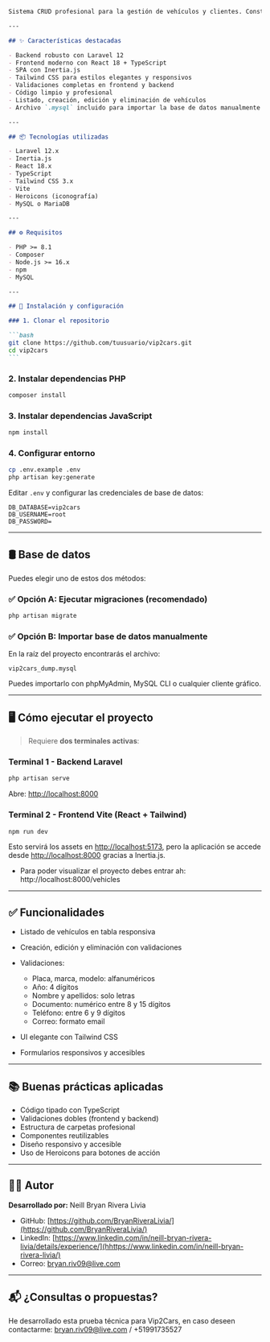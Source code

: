 ````markdown
Sistema CRUD profesional para la gestión de vehículos y clientes. Construido con tecnologías modernas como Laravel 12, React + TypeScript, Inertia.js y Tailwind CSS. Este proyecto está diseñado con buenas prácticas de desarrollo web full stack, validaciones robustas y una interfaz visual moderna ideal para presentar en pruebas técnicas o entrevistas laborales.

---

## ✨ Características destacadas

- Backend robusto con Laravel 12
- Frontend moderno con React 18 + TypeScript
- SPA con Inertia.js
- Tailwind CSS para estilos elegantes y responsivos
- Validaciones completas en frontend y backend
- Código limpio y profesional
- Listado, creación, edición y eliminación de vehículos
- Archivo `.mysql` incluido para importar la base de datos manualmente

---

## 📦 Tecnologías utilizadas

- Laravel 12.x
- Inertia.js
- React 18.x
- TypeScript
- Tailwind CSS 3.x
- Vite
- Heroicons (iconografía)
- MySQL o MariaDB

---

## ⚙️ Requisitos

- PHP >= 8.1
- Composer
- Node.js >= 16.x
- npm
- MySQL

---

## 🚀 Instalación y configuración

### 1. Clonar el repositorio

```bash
git clone https://github.com/tuusuario/vip2cars.git
cd vip2cars
```
````

### 2. Instalar dependencias PHP

```bash
composer install
```

### 3. Instalar dependencias JavaScript

```bash
npm install
```

### 4. Configurar entorno

```bash
cp .env.example .env
php artisan key:generate
```

Editar `.env` y configurar las credenciales de base de datos:

```
DB_DATABASE=vip2cars
DB_USERNAME=root
DB_PASSWORD=
```

---

## 🛢️ Base de datos

Puedes elegir uno de estos dos métodos:

### ✅ Opción A: Ejecutar migraciones (recomendado)

```bash
php artisan migrate
```

### ✅ Opción B: Importar base de datos manualmente

En la raíz del proyecto encontrarás el archivo:

```
vip2cars_dump.mysql
```

Puedes importarlo con phpMyAdmin, MySQL CLI o cualquier cliente gráfico.

---

## 🖥️ Cómo ejecutar el proyecto

> Requiere **dos terminales activas**:

### Terminal 1 - Backend Laravel

```bash
php artisan serve
```

Abre: [http://localhost:8000](http://localhost:8000)

### Terminal 2 - Frontend Vite (React + Tailwind)

```bash
npm run dev
```

Esto servirá los assets en [http://localhost:5173](http://localhost:5173), pero la aplicación se accede desde [http://localhost:8000](http://localhost:8000) gracias a Inertia.js.

- Para poder visualizar el proyecto debes entrar ah:
  http://localhost:8000/vehicles

---

## ✅ Funcionalidades

- Listado de vehículos en tabla responsiva
- Creación, edición y eliminación con validaciones
- Validaciones:

    - Placa, marca, modelo: alfanuméricos
    - Año: 4 dígitos
    - Nombre y apellidos: solo letras
    - Documento: numérico entre 8 y 15 dígitos
    - Teléfono: entre 6 y 9 dígitos
    - Correo: formato email

- UI elegante con Tailwind CSS
- Formularios responsivos y accesibles

---

## 📚 Buenas prácticas aplicadas

- Código tipado con TypeScript
- Validaciones dobles (frontend y backend)
- Estructura de carpetas profesional
- Componentes reutilizables
- Diseño responsivo y accesible
- Uso de Heroicons para botones de acción

---

## 👨‍💻 Autor

**Desarrollado por:** Neill Bryan Rivera Livia

- GitHub: [https://github.com/BryanRiveraLivia/](https://github.com/BryanRiveraLivia/)
- LinkedIn: [https://www.linkedin.com/in/neill-bryan-rivera-livia/details/experience/](hhttps://www.linkedin.com/in/neill-bryan-rivera-livia/)
- Correo: [bryan.riv09@live.com](bryan.riv09@live.com)

---

## 📬 ¿Consultas o propuestas?

He desarrollado esta prueba técnica para Vip2Cars, en caso deseen contactarme: bryan.riv09@live.com / +51991735527
